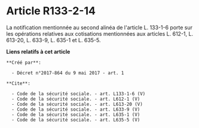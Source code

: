 # Article R133-2-14

La notification mentionnée au second alinéa de l'article L. 133-1-6 porte sur les opérations relatives aux cotisations
mentionnées aux articles L. 612-1, L. 613-20, L. 633-9, L. 635-1 et L. 635-5.

**Liens relatifs à cet article**

	**Créé par**:

	  - Décret n°2017-864 du 9 mai 2017 - art. 1

	**Cite**:

	  - Code de la sécurité sociale. - art. L133-1-6 (V)
	  - Code de la sécurité sociale. - art. L612-1 (V)
	  - Code de la sécurité sociale. - art. L613-20 (V)
	  - Code de la sécurité sociale. - art. L633-9 (V)
	  - Code de la sécurité sociale. - art. L635-1 (V)
	  - Code de la sécurité sociale. - art. L635-5 (V)
